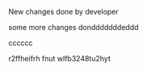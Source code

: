 New changes done by developer

some more changes dondddddddeddd


cccccc

r2ffheifrh
fnut
wlfb3248tu2hyt

